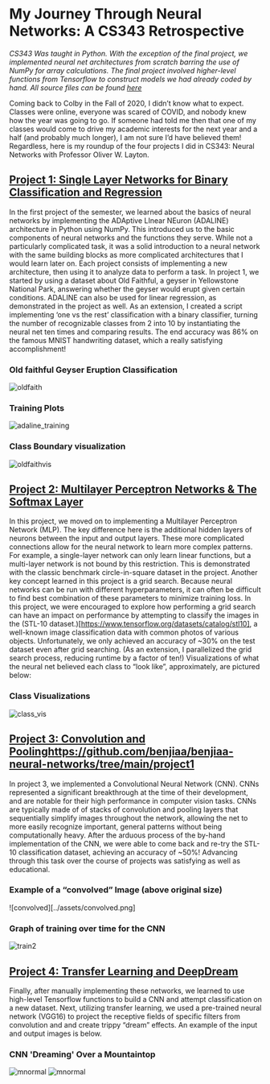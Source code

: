 # My Journey Through Neural Networks: A CS343 Retrospective

*CS343 Was taught in Python. With the exception of the final project, we implemented neural net architectures from scratch barring the use of NumPy for array calculations. The final project involved higher-level functions from Tensorflow to construct models we had already coded by hand. All source files can be found [here](https://github.com/benjiaa/benjiaa-neural-networks)*


Coming back to Colby in the Fall of 2020, I didn’t know what to expect. Classes were online, everyone was scared of COVID, and nobody knew how the year was going to go. If someone had told me then that one of my classes would come to drive my academic interests for the next year and a half (and probably much longer), I am not sure I’d have believed them! Regardless, here is my roundup of the four projects I did in CS343: Neural Networks with Professor Oliver W. Layton. 

## [Project 1:  Single Layer Networks for Binary Classification and Regression](https://github.com/benjiaa/benjiaa-neural-networks/tree/main/project1)
In the first project of the semester, we learned about the basics of neural networks by implementing the ADAptive LInear NEuron (ADALINE) architecture in Python using NumPy. This introduced us to the basic components of neural networks and the functions they serve. While not a particularly complicated task, it was a solid introduction to a neural network with the same building blocks as more complicated architectures that I would learn later on.
Each project consists of implementing a new architecture, then using it to analyze data to perform a task. In project 1, we started by using a dataset about Old Faithful, a geyser in Yellowstone National Park, answering whether the geyser would erupt given certain conditions. ADALINE can also be used for linear regression, as demonstrated in the project as well. As an extension, I created a script implementing ‘one vs the rest’ classification with a binary classifier, turning the number of recognizable classes from 2 into 10 by instantiating the neural net ten times and comparing results. The end accuracy was 86% on the famous MNIST handwriting dataset, which a really satisfying accomplishment!         

### Old faithful Geyser Eruption Classification
![oldfaith](../assets/oldfaith.png)

### Training Plots
![adaline_training](../assets/adaline_training.png)

### Class Boundary visualization                                                                                                           
![oldfaithvis](../assets/oldfaith_vis.png)

## [Project 2: Multilayer Perceptron Networks & The Softmax Layer](https://github.com/benjiaa/benjiaa-neural-networks/tree/main/project2)
In this project, we moved on to implementing a Multilayer Perceptron Network (MLP). The key difference here is the additional hidden layers of neurons between the input and output layers. These more complicated connections allow for the neural network to learn more complex patterns. For example, a single-layer network can only learn linear functions, but a multi-layer network is not bound by this restriction. This is demonstrated with the classic benchmark circle-in-square dataset in the project. 
Another key concept learned in this project is a grid search. Because neural networks can be run with different hyperparameters, it can often be difficult to find best combination of these parameters to minimize training loss. In this project, we were encouraged to explore how performing a grid search can have an impact on performance by attempting to classify the images in the (STL-10 dataset.)[https://www.tensorflow.org/datasets/catalog/stl10], a well-known image classification data with common photos of various objects. Unfortunately, we only achieved an accuracy of ~30% on the test dataset even after grid searching. (As an extension, I parallelized the grid search process, reducing runtime by a factor of ten!) Visualizations of what the neural net believed each class to “look like”, approximately, are pictured below:

### Class Visualizations
![class_vis](../assets/class_vis.png)

## [Project 3: Convolution and Pooling](https://github.com/benjiaa/benjiaa-neural-networks/tree/main/project3)https://github.com/benjiaa/benjiaa-neural-networks/tree/main/project1
In project 3, we implemented a Convolutional Neural Network (CNN). CNNs represented a significant breakthrough at the time of their development, and are notable for their high performance in computer vision tasks. CNNs are typically made of of stacks of convolution and pooling layers that sequentially simplify images throughout the network, allowing the net to more easily recognize important, general patterns without being computationally heavy.
After the arduous process of the by-hand implementation of the CNN, we were able to come back and re-try the STL-10 classification dataset, achieving an accuracy of ~50%! Advancing through this task over the course of projects was satisfying as well as educational.

### Example of a “convolved” Image (above original size)
![convolved][../assets/convolved.png]

### Graph of training over time for the CNN
![train2](../assets/train_2.png)

## [Project 4: Transfer Learning and DeepDream](https://github.com/benjiaa/benjiaa-neural-networks/tree/main/project4)
Finally, after manually implementing these networks, we learned to use high-level Tensorflow functions to build a CNN and attempt classification on a new dataset. Next, utilizing transfer learning, we used a pre-trained neural network (VGG16) to project the receptive fields of specific filters from convolution and and create trippy “dream” effects.  An example of the input and output images is below.

### CNN 'Dreaming' Over a Mountaintop
![mnormal](../assets/mountain_3x.png)
![mnormal](../assets/mountain_dream.png)

